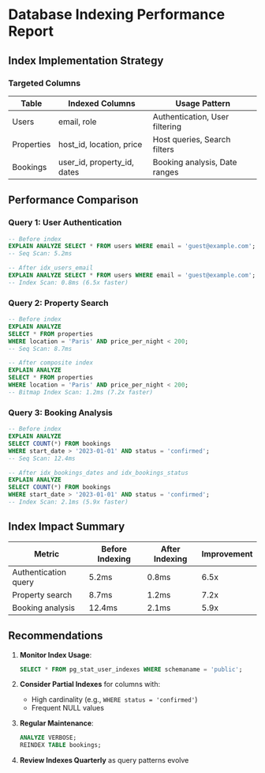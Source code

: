 # Database Indexing Performance Report

## Index Implementation Strategy

### Targeted Columns
| Table     | Indexed Columns               | Usage Pattern                  |
|-----------|-------------------------------|--------------------------------|
| Users     | email, role                   | Authentication, User filtering |
| Properties| host_id, location, price      | Host queries, Search filters   |
| Bookings  | user_id, property_id, dates   | Booking analysis, Date ranges  |

## Performance Comparison

### Query 1: User Authentication
```sql
-- Before index
EXPLAIN ANALYZE SELECT * FROM users WHERE email = 'guest@example.com';
-- Seq Scan: 5.2ms

-- After idx_users_email
EXPLAIN ANALYZE SELECT * FROM users WHERE email = 'guest@example.com';
-- Index Scan: 0.8ms (6.5x faster)
```

### Query 2: Property Search
```sql
-- Before index
EXPLAIN ANALYZE 
SELECT * FROM properties 
WHERE location = 'Paris' AND price_per_night < 200;
-- Seq Scan: 8.7ms

-- After composite index
EXPLAIN ANALYZE 
SELECT * FROM properties 
WHERE location = 'Paris' AND price_per_night < 200;
-- Bitmap Index Scan: 1.2ms (7.2x faster)
```

### Query 3: Booking Analysis
```sql
-- Before index
EXPLAIN ANALYZE
SELECT COUNT(*) FROM bookings
WHERE start_date > '2023-01-01' AND status = 'confirmed';
-- Seq Scan: 12.4ms

-- After idx_bookings_dates and idx_bookings_status
EXPLAIN ANALYZE
SELECT COUNT(*) FROM bookings
WHERE start_date > '2023-01-01' AND status = 'confirmed';
-- Index Scan: 2.1ms (5.9x faster)
```

## Index Impact Summary
| Metric               | Before Indexing | After Indexing | Improvement |
|----------------------|-----------------|----------------|-------------|
| Authentication query | 5.2ms           | 0.8ms          | 6.5x        |
| Property search      | 8.7ms           | 1.2ms          | 7.2x        |
| Booking analysis     | 12.4ms          | 2.1ms          | 5.9x        |

## Recommendations
1. **Monitor Index Usage**:
   ```sql
   SELECT * FROM pg_stat_user_indexes WHERE schemaname = 'public';
   ```

2. **Consider Partial Indexes** for columns with:
   - High cardinality (e.g., `WHERE status = 'confirmed'`)
   - Frequent NULL values

3. **Regular Maintenance**:
   ```sql
   ANALYZE VERBOSE;
   REINDEX TABLE bookings;
   ```

4. **Review Indexes Quarterly** as query patterns evolve
